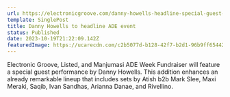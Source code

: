 ```yaml
---
url: https://electronicgroove.com/danny-howells-headline-special-guest-dj-danny-howells-headline-electronic-groove-listed-manjumasis-ade-event/
template: SinglePost
title: Danny Howells to headline ADE event
status: Published
date: 2023-10-19T21:22:09.142Z
featuredImage: https://ucarecdn.com/c2b5077d-b128-42f7-b2d1-96b9ff654429/
---
```

Electronic Groove, Listed, and Manjumasi ADE Week Fundraiser will feature a special guest performance by Danny Howells. This addition enhances an already remarkable lineup that includes sets by Atish b2b Mark Slee, Maxi Meraki, Saqib, Ivan Sandhas, Arianna Danae, and Rivellino.